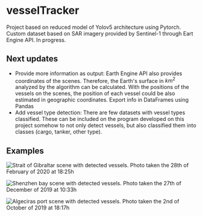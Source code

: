 # vesselTracker
Project based on reduced model of Yolov5 architecture using Pytorch. Custom dataset based on SAR imagery provided by Sentinel-1 through Eart Engine API. In progress.

## Next updates

- Provide more information as output: Earth Engine API also provides coordinates of the scenes. Therefore, the Earth's surface in $km^{2}$ analyzed by the algorithm can be calculated. With the positions of the vessels on the scenes, the position of each vessel could be also estimated in geographic coordinates. Export info in DataFrames using Pandas
- Add vessel type detection: There are few datasets with vessel types classified. These can be included on the program developed on this project somehow to not only detect vessels, but also classified them into classes (cargo, tanker, other type).

## Examples

![Strait of Gibraltar scene with detected vessels. Photo taken the 28th of February of
2020 at 18:25h](Examples/gibraltar_detected.png)

![Shenzhen bay scene with detected vessels. Photo taken the 27th of December of 2019
at 10:33h
](Examples/shenzen_detected.png)

![Algeciras port scene with detected vessels. Photo taken the 2nd of October of 2019
at 18:17h](Examples/algeciras_detected.png)